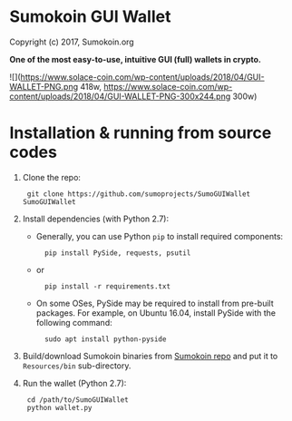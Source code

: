 # Sumokoin GUI Wallet

Copyright (c) 2017, Sumokoin.org

**One of the most easy-to-use, intuitive GUI (full) wallets in crypto.**

![](https://www.solace-coin.com/wp-content/uploads/2018/04/GUI-WALLET-PNG.png 418w, https://www.solace-coin.com/wp-content/uploads/2018/04/GUI-WALLET-PNG-300x244.png 300w)


# Installation & running from source codes

1. Clone the repo:
		
		git clone https://github.com/sumoprojects/SumoGUIWallet SumoGUIWallet

2. Install dependencies (with Python 2.7):

	* Generally, you can use Python `pip` to install required components:
		
			pip install PySide, requests, psutil
	
	* or
			
			pip install -r requirements.txt 
	
	* On some OSes, PySide may be required to install from pre-built packages. For example, on Ubuntu 16.04, install PySide with the following command:
			
			sudo apt install python-pyside


3. Build/download Sumokoin binaries from [Sumokoin repo](https://github.com/sumoprojects/sumokoin) and put it to `Resources/bin` sub-directory.

4. Run the wallet (Python 2.7):
		
		cd /path/to/SumoGUIWallet
		python wallet.py
